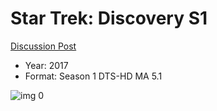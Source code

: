 # Star Trek: Discovery S1

[Discussion Post](https://www.avsforum.com/threads/bass-eq-for-filtered-movies.2995212/post-57509194)

* Year: 2017
* Format: Season 1 DTS-HD MA 5.1

![img 0](https://i.imgur.com/ZRUhBkd.jpg)

